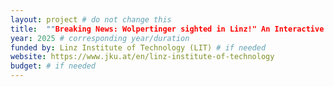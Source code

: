 ```yaml
---
layout: project # do not change this
title: 	""Breaking News: Wolpertinger sighted in Linz!" An Interactive Experience Exploring the Machanics of Misinformation, funded through the Special LIT Call for the Ars Electronica Festival 2025" # title of the project
year: 2025 # corresponding year/duration
funded by: Linz Institute of Technology (LIT) # if needed
website: https://www.jku.at/en/linz-institute-of-technology
budget: # if needed
---
```

